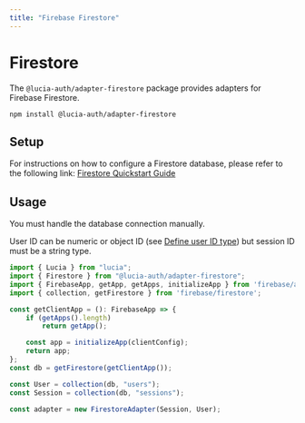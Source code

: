 ```yaml
---
title: "Firebase Firestore"
---
```


# Firestore

The `@lucia-auth/adapter-firestore` package provides adapters for Firebase Firestore.

```
npm install @lucia-auth/adapter-firestore
```

## Setup

For instructions on how to configure a Firestore database, please refer to the following link:
[Firestore Quickstart Guide](https://firebase.google.com/docs/firestore/quickstart)

## Usage

You must handle the database connection manually.

User ID can be numeric or object ID (see [Define user ID type](/basics/users#define-user-id-type)) but session ID must be a string type.

```ts
import { Lucia } from "lucia";
import { Firestore } from "@lucia-auth/adapter-firestore";
import { FirebaseApp, getApp, getApps, initializeApp } from 'firebase/app';
import { collection, getFirestore } from 'firebase/firestore';

const getClientApp = (): FirebaseApp => {
	if (getApps().length)
		return getApp();

	const app = initializeApp(clientConfig);
	return app;
};
const db = getFirestore(getClientApp());

const User = collection(db, "users");
const Session = collection(db, "sessions");

const adapter = new FirestoreAdapter(Session, User);
```
